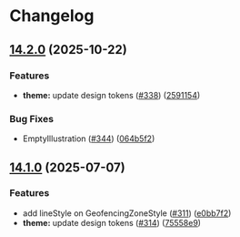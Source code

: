 # Changelog

## [14.2.0](https://github.com/AtB-AS/design-system/compare/theme@v14.1.0...theme@v14.2.0) (2025-10-22)


### Features

* **theme:** update design tokens ([#338](https://github.com/AtB-AS/design-system/issues/338)) ([2591154](https://github.com/AtB-AS/design-system/commit/2591154bb4faba716fb94913622ce3e12d83e056))


### Bug Fixes

* EmptyIllustration ([#344](https://github.com/AtB-AS/design-system/issues/344)) ([064b5f2](https://github.com/AtB-AS/design-system/commit/064b5f2550ac952637c847d582027fb212021c6b))

## [14.1.0](https://github.com/AtB-AS/design-system/compare/theme@v14.0.1...theme@v14.1.0) (2025-07-07)


### Features

* add lineStyle on GeofencingZoneStyle ([#311](https://github.com/AtB-AS/design-system/issues/311)) ([e0bb7f2](https://github.com/AtB-AS/design-system/commit/e0bb7f27339f0badcaabf13bc7ff1d828028d65c))
* **theme:** update design tokens ([#314](https://github.com/AtB-AS/design-system/issues/314)) ([75558e9](https://github.com/AtB-AS/design-system/commit/75558e94fad80d6614cf4ddf75f6e3f58283a759))
